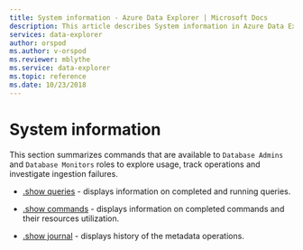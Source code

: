 ```yaml
---
title: System information - Azure Data Explorer | Microsoft Docs
description: This article describes System information in Azure Data Explorer.
services: data-explorer
author: orspod
ms.author: v-orspod
ms.reviewer: mblythe
ms.service: data-explorer
ms.topic: reference
ms.date: 10/23/2018
---
```

# System information

This section summarizes commands that are available to `Database Admins` and `Database Monitors` roles to explore usage, track operations and investigate ingestion failures.

* [.show queries](queries.md) - displays information on completed and running queries.
* [.show commands](commands.md) - displays information on completed commands and their resources utilization.

* [.show journal](journal.md) - displays history of the metadata operations.

